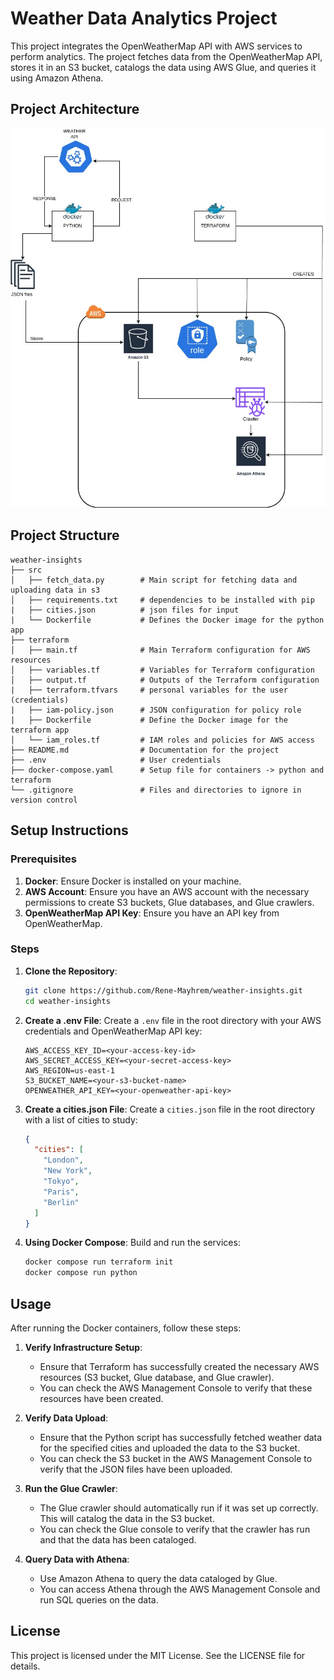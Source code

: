 # Weather Data Analytics Project

This project integrates the OpenWeatherMap API with AWS services to perform analytics. The project fetches data from the OpenWeatherMap API, stores it in an S3 bucket, catalogs the data using AWS Glue, and queries it using Amazon Athena.

## Project Architecture

![Architecture diagram](docs/architecture.jpg)

## Project Structure

```
weather-insights
├── src
│   ├── fetch_data.py        # Main script for fetching data and uploading data in s3
│   ├── requirements.txt     # dependencies to be installed with pip
|   ├── cities.json          # json files for input
|   └── Dockerfile           # Defines the Docker image for the python app
├── terraform
│   ├── main.tf              # Main Terraform configuration for AWS resources
│   ├── variables.tf         # Variables for Terraform configuration
│   ├── output.tf            # Outputs of the Terraform configuration
|   ├── terraform.tfvars     # personal variables for the user (credentials)
|   ├── iam-policy.json      # JSON configuration for policy role
|   ├── Dockerfile           # Define the Docker image for the terraform app
│   └── iam_roles.tf         # IAM roles and policies for AWS access
├── README.md                # Documentation for the project
├── .env                     # User credentials
├── docker-compose.yaml      # Setup file for containers -> python and terraform
└── .gitignore               # Files and directories to ignore in version control

```

## Setup Instructions

### Prerequisites

1. **Docker**: Ensure Docker is installed on your machine.
2. **AWS Account**: Ensure you have an AWS account with the necessary permissions to create S3 buckets, Glue databases, and Glue crawlers.
3. **OpenWeatherMap API Key**: Ensure you have an API key from OpenWeatherMap.

### Steps

1. **Clone the Repository**:
   ```sh
   git clone https://github.com/Rene-Mayhrem/weather-insights.git
   cd weather-insights
   ```

2. **Create a .env File**: Create a `.env` file in the root directory with your AWS credentials and OpenWeatherMap API key:
   ```
   AWS_ACCESS_KEY_ID=<your-access-key-id>
   AWS_SECRET_ACCESS_KEY=<your-secret-access-key>
   AWS_REGION=us-east-1
   S3_BUCKET_NAME=<your-s3-bucket-name>
   OPENWEATHER_API_KEY=<your-openweather-api-key>
   ```

3. **Create a cities.json File**: Create a `cities.json` file in the root directory with a list of cities to study:
   ```json
   {
     "cities": [
       "London",
       "New York",
       "Tokyo",
       "Paris",
       "Berlin"
     ]
   }
   ```

4. **Using Docker Compose**: Build and run the services:
   ```sh
   docker compose run terraform init
   docker compose run python
   ```

## Usage

After running the Docker containers, follow these steps:

1. **Verify Infrastructure Setup**:
   - Ensure that Terraform has successfully created the necessary AWS resources (S3 bucket, Glue database, and Glue crawler).
   - You can check the AWS Management Console to verify that these resources have been created.

2. **Verify Data Upload**:
   - Ensure that the Python script has successfully fetched weather data for the specified cities and uploaded the data to the S3 bucket.
   - You can check the S3 bucket in the AWS Management Console to verify that the JSON files have been uploaded.

3. **Run the Glue Crawler**:
   - The Glue crawler should automatically run if it was set up correctly. This will catalog the data in the S3 bucket.
   - You can check the Glue console to verify that the crawler has run and that the data has been cataloged.

4. **Query Data with Athena**:
   - Use Amazon Athena to query the data cataloged by Glue.
   - You can access Athena through the AWS Management Console and run SQL queries on the data.

## License

This project is licensed under the MIT License. See the LICENSE file for details.